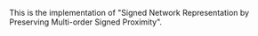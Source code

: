 This is the implementation of "Signed Network Representation by Preserving Multi-order Signed Proximity".
